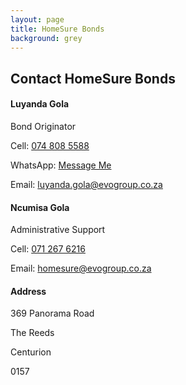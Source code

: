 ```yaml
---
layout: page
title: HomeSure Bonds
background: grey
---
```


<div class="container contact-us py-5">
  <div class="row justify-content-center">
    <div class="col-12 text-center">
      <h2 class="section-heading text-uppercase">Contact HomeSure Bonds</h2>
    </div>
  </div>
  <div class="row justify-content-center mt-4">
    <div class="col-md-6 col-12 mb-4 mb-md-0 text-center">
      <h4>Luyanda Gola</h4>
      <p>Bond Originator</p>
      <p>Cell: <a href="tel:+27748085588">074 808 5588</a></p>
      <p>WhatsApp: <a href="https://wa.me/27748085588" target="_blank">Message Me</a></p>
      <p>Email: <a href="mailto:luyanda.gola@evogroup.co.za?subject=Mail from HomeSure Bonds Website">luyanda.gola@evogroup.co.za</a></p>
    </div>
    <div class="col-md-6 col-12 text-center">
      <h4>Ncumisa Gola</h4>
      <p>Administrative Support</p>
      <p>Cell: <a href="tel:+27712676216">071 267 6216</a></p>
      <p>Email: <a href="mailto:homesure@evogroup.co.za?subject=HomeSure Bonds Website Enquiry">homesure@evogroup.co.za</a></p>
    </div>
  </div>
  <div class="row justify-content-center mt-5">
    <div class="col-md-8 text-center">
      <h4>Address</h4>
      <p>369 Panorama Road</p>
      <p>The Reeds</p>
      <p>Centurion</p>
      <p>0157</p>
    </div>
  </div>
</div>